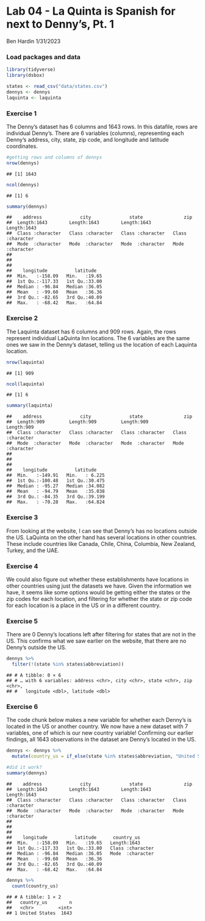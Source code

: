 Lab 04 - La Quinta is Spanish for next to Denny’s, Pt. 1
================
Ben Hardin
1/31/2023

### Load packages and data

``` r
library(tidyverse) 
library(dsbox) 
```

``` r
states <- read_csv("data/states.csv")
dennys <- dennys
laquinta <- laquinta
```

### Exercise 1

The Denny’s dataset has 6 columns and 1643 rows. In this datafile, rows
are individual Denny’s. There are 6 variables (columns), representing
each Denny’s address, city, state, zip code, and longitude and latitude
coordinates.

``` r
#getting rows and columns of dennys
nrow(dennys)
```

    ## [1] 1643

``` r
ncol(dennys)
```

    ## [1] 6

``` r
summary(dennys)
```

    ##    address              city              state               zip           
    ##  Length:1643        Length:1643        Length:1643        Length:1643       
    ##  Class :character   Class :character   Class :character   Class :character  
    ##  Mode  :character   Mode  :character   Mode  :character   Mode  :character  
    ##                                                                             
    ##                                                                             
    ##                                                                             
    ##    longitude          latitude    
    ##  Min.   :-158.09   Min.   :19.65  
    ##  1st Qu.:-117.33   1st Qu.:33.00  
    ##  Median : -96.84   Median :36.05  
    ##  Mean   : -99.60   Mean   :36.36  
    ##  3rd Qu.: -82.65   3rd Qu.:40.09  
    ##  Max.   : -68.42   Max.   :64.84

### Exercise 2

The Laquinta dataset has 6 columns and 909 rows. Again, the rows
represent individual LaQuinta Inn locations. The 6 variables are the
same ones we saw in the Denny’s dataset, telling us the location of each
Laquinta location.

``` r
nrow(laquinta)
```

    ## [1] 909

``` r
ncol(laquinta)
```

    ## [1] 6

``` r
summary(laquinta)
```

    ##    address              city              state               zip           
    ##  Length:909         Length:909         Length:909         Length:909        
    ##  Class :character   Class :character   Class :character   Class :character  
    ##  Mode  :character   Mode  :character   Mode  :character   Mode  :character  
    ##                                                                             
    ##                                                                             
    ##                                                                             
    ##    longitude          latitude     
    ##  Min.   :-149.91   Min.   : 6.225  
    ##  1st Qu.:-100.48   1st Qu.:30.475  
    ##  Median : -95.27   Median :34.082  
    ##  Mean   : -94.79   Mean   :35.038  
    ##  3rd Qu.: -84.35   3rd Qu.:39.199  
    ##  Max.   : -70.28   Max.   :64.824

### Exercise 3

From looking at the website, I can see that Denny’s has no locations
outside the US. LaQuinta on the other hand has several locations in
other countries. These include countries like Canada, Chile, China,
Columbia, New Zealand, Turkey, and the UAE.

### Exercise 4

We could also figure out whether these establishments have locations in
other countries using just the datasets we have. Given the information
we have, it seems like some options would be getting either the states
or the zip codes for each location, and filtering for whether the state
or zip code for each location is a place in the US or in a different
country.

### Exercise 5

There are 0 Denny’s locations left after filtering for states that are
not in the US. This confirms what we saw earlier on the website, that
there are no Denny’s outside the US.

``` r
dennys %>%
  filter(!(state %in% states$abbreviation))
```

    ## # A tibble: 0 × 6
    ## # … with 6 variables: address <chr>, city <chr>, state <chr>, zip <chr>,
    ## #   longitude <dbl>, latitude <dbl>

### Exercise 6

The code chunk below makes a new variable for whether each Denny’s is
located in the US or another country. We now have a new dataset with 7
variables, one of which is our new country variable! Confirming our
earlier findings, all 1643 observations in the dataset are Denny’s
located in the US.

``` r
dennys <- dennys %>%
  mutate(country_us = if_else(state %in% states$abbreviation, "United States", "other"))

#did it work?
summary(dennys)
```

    ##    address              city              state               zip           
    ##  Length:1643        Length:1643        Length:1643        Length:1643       
    ##  Class :character   Class :character   Class :character   Class :character  
    ##  Mode  :character   Mode  :character   Mode  :character   Mode  :character  
    ##                                                                             
    ##                                                                             
    ##                                                                             
    ##    longitude          latitude      country_us       
    ##  Min.   :-158.09   Min.   :19.65   Length:1643       
    ##  1st Qu.:-117.33   1st Qu.:33.00   Class :character  
    ##  Median : -96.84   Median :36.05   Mode  :character  
    ##  Mean   : -99.60   Mean   :36.36                     
    ##  3rd Qu.: -82.65   3rd Qu.:40.09                     
    ##  Max.   : -68.42   Max.   :64.84

``` r
dennys %>%
  count(country_us)
```

    ## # A tibble: 1 × 2
    ##   country_us        n
    ##   <chr>         <int>
    ## 1 United States  1643
